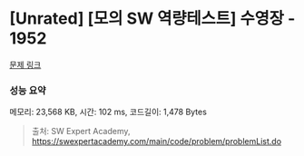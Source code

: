 # [Unrated] [모의 SW 역량테스트] 수영장 - 1952 

[문제 링크](https://swexpertacademy.com/main/code/problem/problemDetail.do?contestProbId=AV5PpFQaAQMDFAUq) 

### 성능 요약

메모리: 23,568 KB, 시간: 102 ms, 코드길이: 1,478 Bytes



> 출처: SW Expert Academy, https://swexpertacademy.com/main/code/problem/problemList.do